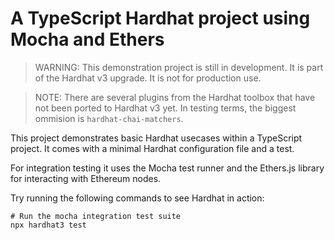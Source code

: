 # A TypeScript Hardhat project using Mocha and Ethers

> WARNING: This demonstration project is still in development. It is part of the Hardhat v3 upgrade. It is not for production use.

> NOTE: There are several plugins from the Hardhat toolbox that have not been ported to Hardhat v3 yet. In testing terms, the biggest ommision is `hardhat-chai-matchers`.

This project demonstrates basic Hardhat usecases within a TypeScript project. It comes with a minimal Hardhat configuration file and a test.

For integration testing it uses the Mocha test runner and the Ethers.js library for interacting with Ethereum nodes.

Try running the following commands to see Hardhat in action:

```shell
# Run the mocha integration test suite
npx hardhat3 test
```
